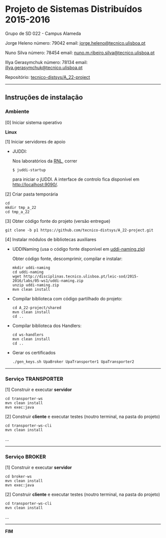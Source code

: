 # Projeto de Sistemas Distribuídos 2015-2016 #

Grupo de SD 022 - Campus Alameda

Jorge Heleno       número: 79042 email: jorge.heleno@tecnico.ulisboa.pt

Nuno Silva         número: 78454 email: nuno.m.ribeiro.silva@tecnico.ulisboa.pt

Illya Gerasymchuk  número: 78134 email: illya.gerasymchuk@tecnico.ulisboa.pt


Repositório:
[tecnico-distsys/A_22-project](https://github.com/tecnico-distsys/A_22-project/)

-------------------------------------------------------------------------------

## Instruções de instalação 


### Ambiente

[0] Iniciar sistema operativo

**Linux**


[1] Iniciar servidores de apoio

- JUDDI:

  Nos laboratórios da  [RNL](https://rnl.tecnico.ulisboa.pt/), correr
  ```
  $ juddi-startup
  ```
  para iniciar o jUDDI. A interface de controlo fica disponível em [http://localhost:9090/](http://localhost:9090/).

[2] Criar pasta temporária

```
cd
mkdir tmp_a_22
cd tmp_a_22
```


[3] Obter código fonte do projeto (versão entregue)

```
git clone -b p1 https://github.com/tecnico-distsys/A_22-project.git
```


[4] Instalar módulos de bibliotecas auxiliares

- UDDINaming (usa o código fonte disponível em [uddi-naming.zip](http://disciplinas.tecnico.ulisboa.pt/leic-sod/2015-2016/labs/05-ws1/uddi-naming.zip))

  Obter código fonte, descomprimir, compilar e instalar:

  ```
  mkdir uddi-naming
  cd uddi-naming
  wget http://disciplinas.tecnico.ulisboa.pt/leic-sod/2015-2016/labs/05-ws1/uddi-naming.zip
  unzip uddi-naming.zip
  mvn clean install
  ```

- Compilar biblioteca com código partilhado do projeto:

  ```
  cd A_22-project/shared
  mvn clean install
  cd ..
  ```
  
- Compilar biblioteca dos Handlers:

  ```shell
  cd ws-handlers
  mvn clean install
  cd ..
  ```

- Gerar os certificados

  ```
  ./gen_keys.sh UpaBroker UpaTransporter1 UpaTransporter2
  ```

-------------------------------------------------------------------------------

### Serviço TRANSPORTER

[1] Construir e executar **servidor**

```
cd transporter-ws
mvn clean install
mvn exec:java
```

[2] Construir **cliente** e executar testes (noutro terminal, na pasta do projeto)

```
cd transporter-ws-cli
mvn clean install
```

...


-------------------------------------------------------------------------------

### Serviço BROKER

[1] Construir e executar **servidor**

```
cd broker-ws
mvn clean install
mvn exec:java
```


[2] Construir **cliente** e executar testes (noutro terminal, na pasta do projeto)

```
cd transporter-ws-cli
mvn clean install
```

...

-------------------------------------------------------------------------------
**FIM**
